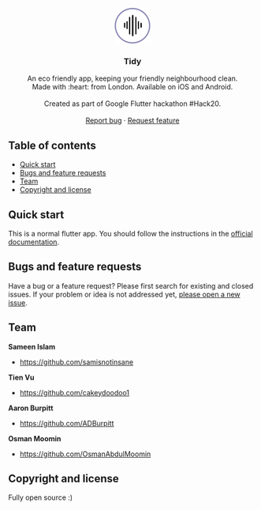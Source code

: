 <p align="center">
  <a href="https://flutter.io/">
    <img src="https://github.com/Podster-GB/podster_flutter/blob/dev/assets/images/podster-logo.png" alt="Logo" width=72 height=72>
  </a>

  <h3 align="center">Tidy</h3>

  <p align="center">
    An eco friendly app, keeping your friendly neighbourhood clean.
    <br>
    Made with  :heart: from London. Available on iOS and Android.
    <br>
    <br>
    Created as part of Google Flutter hackathon #Hack20. <a href="https://flutterhackathon.com/#/">
    <br>
    <br>
    <a href="https://github.com/samisnotinsane/orion_flutterhack20/issues/new">Report bug</a>
    ·
    <a href="https://github.com/samisnotinsane/orion_flutterhack20/issues/new">Request feature</a>
  </p>
</p>

## Table of contents

- [Quick start](#quick-start)
- [Bugs and feature requests](#bugs-and-feature-requests)
- [Team](#team)
- [Copyright and license](#copyright-and-license)

## Quick start

This is a normal flutter app. You should follow the instructions in the [official documentation](https://flutter.io/docs/get-started/install).

## Bugs and feature requests

Have a bug or a feature request? Please first  search for existing and closed issues. If your problem or idea is not addressed yet, [please open a new issue](https://github.com/samisnotinsane/orion_flutterhack20/issues/new).

## Team

**Sameen Islam**
- <https://github.com/samisnotinsane>

**Tien Vu**
- <https://github.com/cakeydoodoo1>

**Aaron Burpitt**
- <https://github.com/ADBurpitt>

**Osman Moomin**
- <https://github.com/OsmanAbdulMoomin>


## Copyright and license

Fully open source :)
